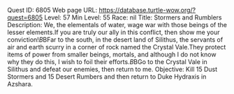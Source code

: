 Quest ID: 6805
Web page URL: https://database.turtle-wow.org/?quest=6805
Level: 57
Min Level: 55
Race: nil
Title: Stormers and Rumblers
Description: We, the elementals of water, wage war with those beings of the lesser elements.If you are truly our ally in this conflict, then show me your conviction!$B$BFar to the south, in the desert land of Silithus, the servants of air and earth scurry in a corner of rock named the Crystal Vale.They protect items of power from smaller beings, mortals, and although I do not know why they do this, I wish to foil their efforts.$B$BGo to the Crystal Vale in Silithus and defeat our enemies, then return to me.
Objective: Kill 15 Dust Stormers and 15 Desert Rumbers and then return to Duke Hydraxis in Azshara.
